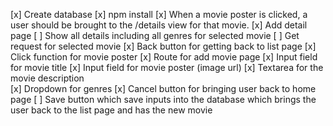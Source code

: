 [x] Create database
[x] npm install
[x] When a movie poster is clicked, a user should be brought to the /details view for that movie.
	[x] Add detail page
		[ ] Show all details including all genres for selected movie
			[ ] Get request for selected movie
		[x] Back button for getting back to list page
	[x] Click function for movie poster
[x] Route for add movie page
	[x] Input field for movie title
	[x] Input field for movie poster (image url)
	[x] Textarea for the movie description	
	[x] Dropdown for genres
	[x] Cancel button for bringing user back to home page
	[ ] Save button which save inputs into the database which brings the user back to the list page and has the new movie